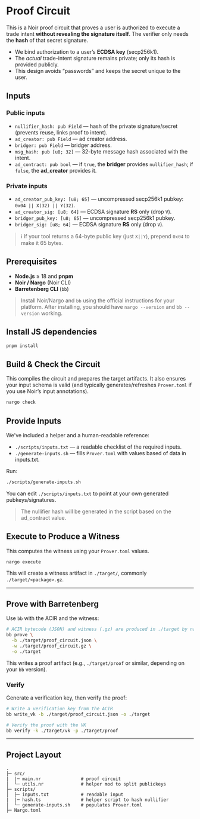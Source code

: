 # Proof Circuit

This is a Noir proof circuit that proves a user is authorized to execute a trade intent **without revealing the signature itself**. The verifier only needs the **hash** of that secret signature.

* We bind authorization to a user’s **ECDSA key** (secp256k1).
* The *actual* trade-intent signature remains private; only its hash is provided publicly.
* This design avoids “passwords” and keeps the secret unique to the user.

## Inputs

### Public inputs

* `nullifier_hash: pub Field` — hash of the private signature/secret (prevents reuse, links proof to intent).
* `ad_creator: pub Field` — ad creator address.
* `bridger: pub Field` — bridger address.
* `msg_hash: pub [u8; 32]` — 32-byte message hash associated with the intent.
* `ad_contract: pub bool` — if `true`, the **bridger** provides `nullifier_hash`; if `false`, the **ad_creator** provides it.

### Private inputs

* `ad_creator_pub_key: [u8; 65]` — uncompressed secp256k1 pubkey: `0x04 || X(32) || Y(32)`.
* `ad_creator_sig: [u8; 64]` — ECDSA signature **RS** only (drop `V`).
* `bridger_pub_key: [u8; 65]` — uncompressed secp256k1 pubkey.
* `bridger_sig: [u8; 64]` — ECDSA signature **RS** only (drop `V`).

> ℹ️ If your tool returns a 64-byte public key (just `X||Y`), prepend `0x04` to make it 65 bytes.

## Prerequisites

* **Node.js** ≥ 18 and **pnpm**
* **Noir / Nargo** (Noir CLI)
* **Barretenberg CLI** (`bb`)

> Install Noir/Nargo and `bb` using the official instructions for your platform.
> After installing, you should have `nargo --version` and `bb --version` working.

## Install JS dependencies

```bash
pnpm install
```

## Build & Check the Circuit

This compiles the circuit and prepares the target artifacts. It also ensures your input schema is valid (and typically generates/refreshes `Prover.toml` if you use Noir’s input annotations).

```bash
nargo check
```

## Provide Inputs

We've included a helper and a human-readable reference:

* `./scripts/inputs.txt` — a readable checklist of the required inputs.
* `./generate-inputs.sh` — fills `Prover.toml` with values based of data in inputs.txt.

Run:

```bash
./scripts/generate-inputs.sh
```

You can edit `./scripts/inputs.txt` to point at your own generated pubkeys/signatures.

> The nullifier hash will be generated in the script based on the ad_contract value.

## Execute to Produce a Witness

This computes the witness using your `Prover.toml` values.

```bash
nargo execute
```

This will create a witness artifact in `./target/`, commonly `./target/<package>.gz`.

---

## Prove with Barretenberg

Use `bb` with the ACIR and the witness:

```bash
# ACIR bytecode (JSON) and witness (.gz) are produced in ./target by nargo
bb prove \
  -b ./target/proof_circuit.json \
  -w ./target/proof_circuit.gz \
  -o ./target
```

This writes a proof artifact (e.g., `./target/proof` or similar, depending on your `bb` version).

### Verify

Generate a verification key, then verify the proof:

```bash
# Write a verification key from the ACIR
bb write_vk -b ./target/proof_circuit.json -o ./target

# Verify the proof with the VK
bb verify -k ./target/vk -p ./target/proof
```

---

## Project Layout

```text
.
├─ src/
|  |─ main.nr               # proof circuit
│  └─ utils.nr              # helper mod to split publickeys
├─ scripts/
│  ├─ inputs.txt            # readable input 
|  |─ hash.ts               # helper script to hash nullifier
│  └─ generate-inputs.sh    # populates Prover.toml
├─ Nargo.toml               
```
